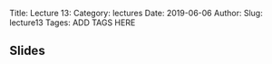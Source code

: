 Title: Lecture 13:
Category: lectures
Date: 2019-06-06
Author: 
Slug: lecture13
Tages: ADD TAGS HERE


## Slides
<!-- - [PDF | Lecture 1: Description]({attach}presentation/Lecture1_Data.pdf) -->